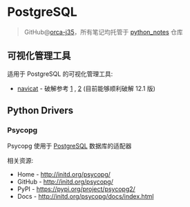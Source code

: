 # PostgreSQL
> GitHub@[orca-j35](https://github.com/orca-j35)，所有笔记均托管于 [python_notes](https://github.com/orca-j35/python_notes) 仓库

## 可视化管理工具

适用于 PostgreSQL 的可视化管理工具:

- [navicat](https://www.navicat.com.cn/) - 破解参考 [1](https://github.com/Deltafox79/Navicat_Keygen) , [2](https://www.jianshu.com/p/5f693b4c9468?mType=Group) (目前能够顺利破解 12.1 版)



## Python Drivers

### Psycopg 

Psycopg 使用于 [PostgreSQL](https://www.postgresql.org/) 数据库的适配器

相关资源:

- Home - http://initd.org/psycopg/
- GitHub - http://initd.org/psycopg/
- PyPI - https://pypi.org/project/psycopg2/
- Docs - http://initd.org/psycopg/docs/index.html